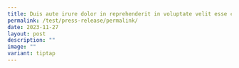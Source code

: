 ```yaml
---
title: Duis aute irure dolor in reprehenderit in voluptate velit esse cillum
permalink: /test/press-release/permalink/
date: 2023-11-27
layout: post
description: ""
image: ""
variant: tiptap
---
```

